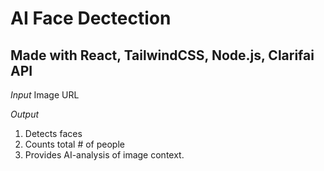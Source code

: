 # AI Face Dectection

## Made with React, TailwindCSS, Node.js, Clarifai API

*Input* Image URL

*Output*
1) Detects faces
2) Counts total # of people
3) Provides AI-analysis of image context.